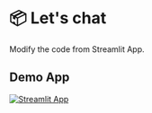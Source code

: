 # 📦 Let's chat 

Modify the code from Streamlit App.

## Demo App

[![Streamlit App](https://static.streamlit.io/badges/streamlit_badge_black_white.svg)](https://app-starter-kit.streamlit.app/)
